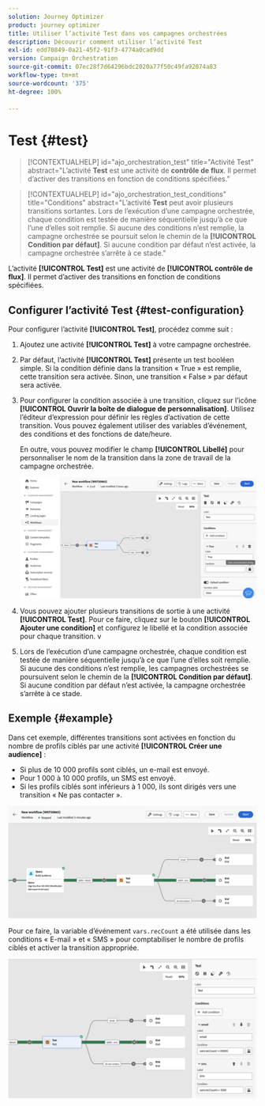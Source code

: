 ```yaml
---
solution: Journey Optimizer
product: journey optimizer
title: Utiliser l’activité Test dans vos campagnes orchestrées
description: Découvrir comment utiliser l’activité Test
exl-id: edd70849-0a21-45f2-91f3-4774a0cad9dd
version: Campaign Orchestration
source-git-commit: 07ec28f7d64296bdc2020a77f50c49fa92074a83
workflow-type: tm+mt
source-wordcount: '375'
ht-degree: 100%

---
```



# Test {#test}

>[!CONTEXTUALHELP]
>id="ajo_orchestration_test"
>title="Activité Test"
>abstract="L’activité **Test** est une activité de **contrôle de flux**. Il permet d’activer des transitions en fonction de conditions spécifiées."

>[!CONTEXTUALHELP]
>id="ajo_orchestration_test_conditions"
>title="Conditions"
>abstract="L’activité **Test** peut avoir plusieurs transitions sortantes. Lors de l’exécution d’une campagne orchestrée, chaque condition est testée de manière séquentielle jusqu’à ce que l’une d’elles soit remplie. Si aucune des conditions n’est remplie, la campagne orchestrée se poursuit selon le chemin de la **[!UICONTROL Condition par défaut]**. Si aucune condition par défaut n’est activée, la campagne orchestrée s’arrête à ce stade."

L’activité **[!UICONTROL Test]** est une activité de **[!UICONTROL contrôle de flux]**. Il permet d’activer des transitions en fonction de conditions spécifiées.

## Configurer l’activité Test {#test-configuration}

Pour configurer l’activité **[!UICONTROL Test]**, procédez comme suit :

1. Ajoutez une activité **[!UICONTROL Test]** à votre campagne orchestrée.

1. Par défaut, l’activité **[!UICONTROL Test]** présente un test booléen simple. Si la condition définie dans la transition « True » est remplie, cette transition sera activée. Sinon, une transition « False » par défaut sera activée.

1. Pour configurer la condition associée à une transition, cliquez sur l’icône **[!UICONTROL Ouvrir la boîte de dialogue de personnalisation]**. Utilisez l’éditeur d’expression pour définir les règles d’activation de cette transition. Vous pouvez également utiliser des variables d’événement, des conditions et des fonctions de date/heure.

   En outre, vous pouvez modifier le champ **[!UICONTROL Libellé]** pour personnaliser le nom de la transition dans la zone de travail de la campagne orchestrée.

   ![](../assets/workflow-test-default.png)

1. Vous pouvez ajouter plusieurs transitions de sortie à une activité **[!UICONTROL Test]**. Pour ce faire, cliquez sur le bouton **[!UICONTROL Ajouter une condition]** et configurez le libellé et la condition associée pour chaque transition.
v
1. Lors de l’exécution d’une campagne orchestrée, chaque condition est testée de manière séquentielle jusqu’à ce que l’une d’elles soit remplie. Si aucune des conditions n’est remplie, les campagnes orchestrées se poursuivent selon le chemin de la **[!UICONTROL Condition par défaut]**. Si aucune condition par défaut n’est activée, la campagne orchestrée s’arrête à ce stade.

## Exemple {#example}

Dans cet exemple, différentes transitions sont activées en fonction du nombre de profils ciblés par une activité **[!UICONTROL Créer une audience]** :

* Si plus de 10 000 profils sont ciblés, un e-mail est envoyé.
* Pour 1 000 à 10 000 profils, un SMS est envoyé.
* Si les profils ciblés sont inférieurs à 1 000, ils sont dirigés vers une transition « Ne pas contacter ».

![](../assets/workflow-test-example.png)

Pour ce faire, la variable d’événement `vars.recCount` a été utilisée dans les conditions « E-mail » et « SMS » pour comptabiliser le nombre de profils ciblés et activer la transition appropriée.

![](../assets/workflow-test-example-config.png)
